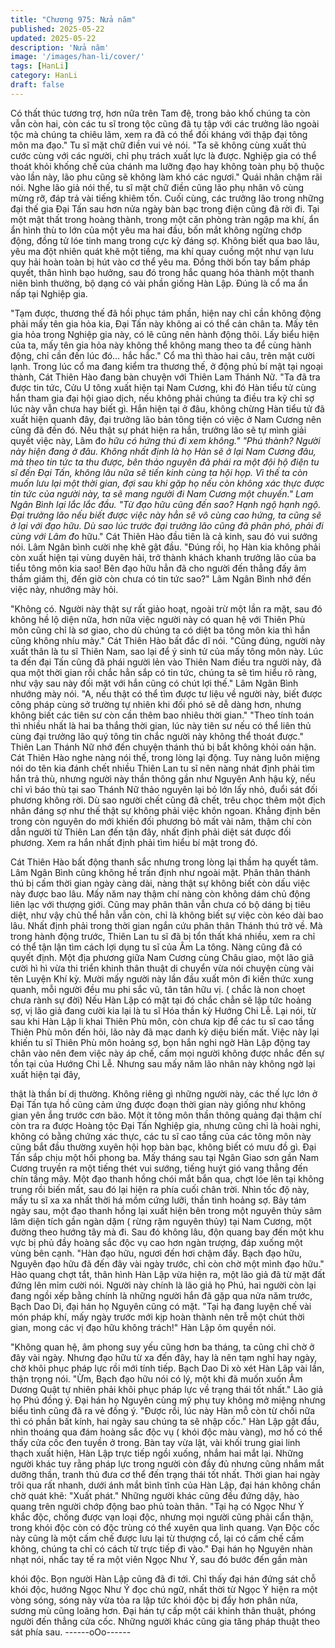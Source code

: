 ```yaml
---
title: "Chương 975: Nửa năm"
published: 2025-05-22
updated: 2025-05-22
description: 'Nửa năm'
image: '/images/han-li/cover/'
tags: [HanLi]
category: HanLi
draft: false
---
```


Có thất thúc tương trợ, hơn nữa trên Tam đệ, trong bảo khố
chúng ta còn vẫn còn hai, còn các tu sĩ trong tộc cũng đã tụ tập
với các trưởng lão ngoài tộc mà chúng ta chiêu lãm, xem ra đã có
thể đối kháng với thập đại tông môn ma đạo."
Tu sĩ mặt chữ điền vui vẻ nói.
"Ta sẽ không cùng xuất thủ cước cùng với các người, chỉ phụ
trách xuất lực là được. Nghiệp gia có thể thoát khỏi khống chế
của chánh ma lưỡng đạo hay không toàn phụ bộ thuộc vào lần
này, lão phu cũng sẽ không làm khó các ngươi."
Quái nhân chậm rãi nói.
Nghe lão giả nói thế, tu sĩ mặt chữ điền cũng lão phụ nhân vô
cùng mừng rỡ, đáp trả vài tiếng khiêm tốn.
Cuối cùng, các trưởng lão trong những đại thế gia Đại Tấn sau
hơn nửa ngày bàn bạc trong điện cũng đã rời đi.
Tại một mật thất trong hoàng thành, trong một căn phòng tràn
ngập ma khí, ẩn ẩn hình thù to lớn của một yêu ma hai đầu, bốn
mắt không ngừng chớp động, đồng tử lóe tinh mang trong cực kỳ
đáng sợ.
Không biết qua bao lâu, yêu ma đột nhiên quát khẽ một tiếng, ma
khí quay cuồng một như vạn lưu quy hải hoàn toàn bị hút vào cơ
thể yêu ma. Đồng thời bốn tay bấm pháp quyết, thân hình bạo
hưởng, sau đó trong hắc quang hóa thành một thanh niên bình
thường, bộ dạng có vài phần giống Hàn Lập.
Đúng là cổ ma ẩn nấp tại Nghiệp gia.

"Tạm được, thương thế đã hồi phục tám phần, hiện nay chỉ cần
không động phải mấy tên gia hỏa kia, Đại Tấn này không ai có thể
cản chân ta. Mấy tên gia hỏa trong Nghiệp gia này, có lẽ cũng nên
hành động thôi. Lấy biểu hiện của ta, mấy tên gia hỏa này không
thể không mang theo ta để cùng hành động, chỉ cần đến lúc đó…
hắc hắc." Cổ ma thì thào hai câu, trên mặt cười lạnh.
Trong lúc cổ ma đang kiểm tra thương thế, ở động phủ bí mật tại
ngoại thành, Cát Thiên Hào đang bàn chuyện với Thiên Lam
Thánh Nữ.
"Ta đã tra được tin tức, Cửu U tông xuất hiện tại Nam Cương, khi
đó Hàn tiểu tử cùng hắn tham gia đại hội giao dịch, nếu không
phải chúng ta điều tra kỹ chỉ sợ lúc này vẫn chưa hay biết gì. Hắn
hiện tại ở đâu, không chừng Hàn tiểu tử đã xuất hiện quanh đây,
đại trưởng lão bản tông tiện có việc ở Nam Cương nên cũng đã
đến đó. Nếu thật sự phát hiện ra hắn, trưởng lão sẽ tự mình giải
quyết việc này, Lâm đ*o hữu có hứng thú đi xem không."
"Phú thành? Người này hiện đang ở đâu. Không nhất định là họ
Hàn sẽ ở lại Nam Cương đâu, mà theo tin tức ta thu được, bên
thảo nguyên đã phái ra một đội hộ điện tu sĩ đến Đại Tấn, không
lâu nữa sẽ tiến kinh cùng ta hội họp. Vì thế ta còn muốn lưu lại
một thời gian, đợi sau khi gặp họ nếu còn không xác thực được
tin tức của người này, ta sẽ mang người đi Nam Cương một
chuyến." Lam Ngân Bình lại lắc lắc đầu.
"Từ đạo hữu cũng đến sao? Hạnh ngộ hạnh ngộ. Đại trưởng lão
nếu biết được việc này hẳn sẽ vô cùng cao hứng, ta cũng sẽ ở lại
với đạo hữu. Dù sao lúc trước đại trưởng lão cũng đã phân phó,
phải đi cùng với Lâm đ*o hữu." Cát Thiên Hào đầu tiên là cả kinh,
sau đó vui sướng nói.
Lâm Ngân bình cười nhẹ khẽ gật đầu.
"Đúng rồi, họ Hàn kia không phải còn xuất hiện tại vùng duyên
hải, trở thành khách khanh trưởng lão của ba tiểu tông môn kia
sao! Bên đạo hữu hẳn đã cho người đến thẳng đấy âm thầm giám
thị, đến giờ còn chưa có tin tức sao?" Lâm Ngân Bình nhớ đến
việc này, nhướng mày hỏi.

"Không có. Người này thật sự rất giảo hoạt, ngoài trừ một lần ra
mặt, sau đó không hề lộ diện nữa, hơn nữa việc người này có
quan hệ với Thiên Phù môn cũng chỉ là sơ giao, cho dù chúng ta
có diệt ba tông môn kia thì hắn cũng không nhíu mày." Cát Thiên
Hào bất đắc dĩ nói.
"Cũng đúng, người này xuất thân là tu sĩ Thiên Nam, sao lại để ý
sinh tử của mấy tông môn này. Lúc ta đến đại Tấn cũng đã phái
người lẻn vào Thiên Nam điều tra người này, đã qua một thời
gian rồi chắc hẳn sắp có tin tức, chúng ta sẽ tìm hiểu rõ ràng, như
vậy sau này đối mặt với hắn cũng có chút lợi thế." Lâm Ngân Bình
nhướng mày nói.
"A, nếu thật có thể tìm được tư liệu về người này, biết được công
pháp cùng sở trường tự nhiên khi đối phó sẽ dễ dàng hơn, nhưng
không biết các tiên sư còn cần thêm bao nhiêu thời gian."
"Theo tính toán thì nhiều nhất là hai ba thắng thời gian, lúc này
tiên sư nếu có thể liên thủ cùng đại trưởng lão quý tông tin chắc
người này không thể thoát được." Thiên Lan Thánh Nữ nhớ đến
chuyện thánh thú bị bắt không khỏi oán hận.
Cát Thiên Hào nghe nàng nói thế, trong lòng lại động.
Tuy nàng luôn miệng nói do tên kia đánh chết nhiều Thiên Lan tu
sĩ nên nàng nhát định phải tìm hắn trả thù, nhưng người này thần
thông gần như Nguyên Anh hậu kỳ, nếu chỉ vì báo thù tại sao
Thánh Nữ thảo nguyên lại bỏ lớn lấy nhỏ, đuổi sát đối phương
không rời.
Dù sao người chết cũng đã chết, trêu chọc thêm một địch nhân
đáng sợ như thế thật sự không phải việc khôn ngoan.
Khẳng định bên trong còn nguyên do mới khiến đối phương bỏ
mất vài năm, thậm chí còn dẫn người từ Thiên Lan đến tận đây,
nhất định phải diệt sát được đối phương.
Xem ra hắn nhất định phải tìm hiểu bí mật trong đó.

Cát Thiên Hào bất động thanh sắc nhưng trong lòng lại thầm hạ
quyết tâm.
Lâm Ngân Bình cũng không hề trấn định như ngoài mặt.
Phân thân thánh thú bị cấm thời gian ngày càng dài, nàng thật sự
không biết còn dấu việc này được bao lâu.
Mấy năm nay thậm chí nàng còn không dám chủ động liên lạc với
thượng giới.
Cũng may phân thân vẫn chưa có bộ dáng bị tiêu diệt, như vậy
chủ thể hẳn vẫn còn, chỉ là không biết sự việc còn kéo dài bao
lâu. Nhất định phải trong thời gian ngắn cứu phân thân Thánh thú
trở về. Mà trong hành động trước, Thiên Lan tu sĩ đã bị tổn thất
khá nhiều, xem ra chỉ có thể tận lận tìm cách lợi dụng tu sĩ của
Âm La tông.
Nàng cũng đã có quyết định.
Một địa phương giữa Nam Cương cùng Châu giao, một lão giã
cười hì hì vừa thi triển khinh thân thuật di chuyển vừa nói chuyện
cùng vài tên Luyện Khí kỳ.
Mười mấy người này lần đầu xuất môn đi kiến thức xung quanh,
mỗi người đều mu phi sắc vũ, tân tân hữu vị. ( chắc là non choẹt
chưa rành sự đời)
Nếu Hàn Lập có mặt tại đó chắc chẳn sẽ lập tức hoảng sợ, vị lão
giả đang cười kia lại là tu sĩ Hóa thần kỳ Hướng Chi Lễ.
Lại nói, từ sau khi Hàn Lập li khai Thiên Phù môn, còn chưa kịp
để các tu sĩ cao tầng Thiên Phù môn đến hỏi, lão này đã mạc
danh kỳ diệu biến mất.
Việc này lại khiến tu sĩ Thiên Phù môn hoảng sợ, bọn hắn nghi
ngờ Hàn Lập động tay chân vào nên đem việc này áp chế, cấm
mọi người không được nhắc đến sự tồn tại của Hướng Chi Lễ.
Nhưng sau mấy năm lão nhân này không ngờ lại xuất hiện tại đây,

thật là thần bí dị thường.
Không riêng gì những người này, các thế lực lớn ở Đại Tấn tựa hồ
cũng cảm ứng được đoạn thời gian này giống như không gian yên
ắng trước cơn bão. Một ít tông môn thần thông quảng đại thậm
chí còn tra ra được Hoàng tộc Đại Tấn Nghiệp gia, nhưng cũng
chỉ là hoài nghi, không có bằng chứng xác thực, các tu sĩ cao tầng
của các tông môn này cũng bắt đầu thường xuyên hội họp bàn
bạc, không biết có mưu đồ gì.
Đại Tấn sắp chịu một hồi phong ba.
Mấy tháng sau tại Ngân Giao sơn gần Nam Cương truyền ra một
tiếng thét vui sướng, tiếng huýt gió vang thẳng đến chín tầng mây.
Một đạo thanh hồng chói mắt bắn qua, chợt lóe lên tại không
trung rồi biến mất, sau đó lại hiện ra phía cuối chân trời.
Nhìn tốc độ này, mấy tu sĩ xa xa nhất thời há mồm cứng lưỡi, thần
tình hoảng sợ.
Bảy tám ngày sau, một đạo thanh hồng lại xuất hiện bên trong
một nguyên thủy sâm lâm diện tích gần ngàn dặm ( rừng rậm
nguyên thủy) tại Nam Cương, một đường theo hướng tây mà đi.
Sau đó không lâu, độn quang bay đến một khu vực bị phủ đầy
hoàng sắc độc vụ cao hơn ngàn trượng, đáp xuống một vùng bên
cạnh.
"Hàn đạo hữu, ngươi đến hơi chậm đấy. Bạch đạo hữu, Nguyên
đạo hữu đã đến đây vài ngày trước, chỉ còn chờ một mình đạo
hữu." Hào quang chợt tắt, thân hình Hàn Lập vừa hiện ra, một lão
giả đã từ mặt đất đứng lên mỉm cười nói. Người này chính là lão
giả họ Phú, hai người còn lại đang ngồi xếp bằng chính là những
người hắn đã gặp qua nửa năm trước, Bạch Dao Di, đại hán họ
Nguyên cũng có mặt.
"Tại hạ đang luyện chế vài món pháp khí, mấy ngày trước mới kịp
hoàn thành nên trễ một chút thời gian, mong các vị đạo hữu
không trách!" Hàn Lập ôm quyền nói.

"Không quan hệ, âm phong suy yếu cũng hơn ba tháng, ta cũng
chỉ chờ ở đây vài ngày. Nhưng đạo hữu từ xa đến đây, hay là nên
tạm nghỉ hay ngày, chờ khôi phục pháp lực rồi mới tính tiếp.
Bạch Dao Di xò xét Hàn Lâp vài lần, thận trọng nói.
"Ừm, Bạch đạo hữu nói có lý, một khi đã muốn xuốn Âm Dương
Quật tự nhiên phải khôi phục pháp lực về trạng thái tốt nhất." Lão
giả họ Phú đồng ý.
Đại hán họ Nguyên cùng mỹ phụ tuy không mở miệng nhưng biểu
tình cũng đã ra vẻ đồng ý.
"Được rồi, lúc này Hàn mỗ còn từ chối nữa thì có phần bất kính,
hai ngày sau chúng ta sẽ nhập cốc." Hàn Lập gật đầu, nhìn
thoáng qua đám hoàng sắc độc vụ ( khói độc màu vàng), mơ hồ
có thể thấy cửa cốc đen tuyền ở trong.
Bàn tay vừa lật, vài khối trung giai linh thạch xuất hiện, Hàn Lập
trực tiếp ngồi xuống, nhắm hai mắt lại.
Những người khác tuy rằng pháp lực trong người còn đầy đủ
nhưng cũng nhắm mắt dưỡng thần, tranh thủ đưa cơ thể đến
trạng thái tốt nhất.
Thời gian hai ngày trôi qua rất nhanh, dưới ánh mắt bình tĩnh của
Hàn Lập, đại hán không chần chờ quát khẽ:
"Xuất phát."
Những người khác cũng đều đứng dậy, hào quang trên người
chớp động bao phủ toàn thân.
"Tại hạ có Ngọc Như Ý khắc độc, chống được vạn loại độc, nhưng
mọi người cũng phải cẩn thận, trong khói độc còn có độc trùng có
thể xuyên qua linh quang. Vạn Độc cốc này cũng là một cấm chế
được lưu lại từ thượng cổ, lại có cấm chế cấm không, chúng ta chỉ
có cách từ trực tiếp đi vào." Đại hán họ Nguyên nhàn nhạt nói,
nhấc tay tế ra một viên Ngọc Như Ý, sau đó bước đến gần màn

khói độc.
Bọn người Hàn Lập cũng đã đi tới.
Chỉ thấy đại hán đứng sát chỗ khói độc, hướng Ngọc Như Ý đọc
chú ngữ, nhất thời từ Ngọc Ý hiện ra một vòng sóng, sóng này
vừa tỏa ra lập tức khói độc bị đẩy hơn phân nửa, sương mù cũng
loãng hơn.
Đại hán tự cấp một cái khinh thân thuật, phóng người đến thẳng
cửa cốc.
Những người khác cũng gia tăng pháp thuật theo sát phía sau.
------oOo------
